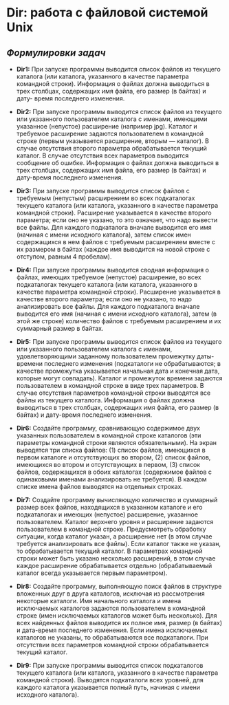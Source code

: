 # Dir: работа с файловой системой Unix

## ***Формулировки задач***
* **Dir1:** При запуске программы выводится список файлов из текущего каталога (или каталога, указанного в качестве параметра командной строки). Информация о файлах должна выводиться в трех столбцах, содержащих имя файла, его размер (в байтах) и дату- время последнего изменения.

* **Dir2:** При запуске программы выводится список файлов из текущего или указанного пользователем каталога с именами, имеющими указанное (непустое) расширение (например jpg). Каталог и требуемое расширение задаются пользователем в командной строке (первым указывается расширение, вторым — каталог). В случае отсутствия второго параметра обрабатывается текущий каталог. В случае отсутствия всех параметров выводится сообщение об ошибке. Информация о файлах должна выводиться в трех столбцах, содержащих имя файла, его размер (в байтах) и дату-время последнего изменения.

* **Dir3:** При запуске программы выводится список файлов с требуемым (непустым) расширением во всех подкаталогах текущего каталога (или каталога, указанного в качестве параметра командной строки). Расширение указывается в качестве второго параметра; если оно не указано, то это означает, что надо вывести все файлы. Для каждого подкаталога вначале выводится его имя (начиная с имени исходного каталога), затем список имен содержащихся в нем файлов с требуемым расширением вместе с их размером в байтах (каждое имя выводится на новой строке с отступом, равным 4 пробелам).

* **Dir4:** При запуске программы выводится сводная информация о файлах, имеющих требуемое (непустое) расширение, во всех подкаталогах текущего каталога (или каталога, указанного в качестве параметра командной строки). Расширение указывается в качестве второго параметра; если оно не указано, то надо анализировать все файлы. Для каждого подкаталога вначале выводится его имя (начиная с имени исходного каталога), затем (в этой же строке) количество файлов с требуемым расширением и их суммарный размер в байтах.

* **Dir5:** При запуске программы выводится список файлов из текущего или указанного пользователем каталога с именами, удовлетворяющими заданному пользователем промежутку даты-времени последнего изменения (подкаталоги не обрабатываются; в качестве промежутка указывается начальная дата и конечная дата, которые могут совпадать). Каталог и промежуток времени задаются пользователем в командной строке в виде трех параметров. В случае отсутствия параметров командной строки выводятся все файлы из текущего каталога. Информация о файлах должна выводиться в трех столбцах, содержащих имя файла, его размер (в байтах) и дату-время последнего изменения.

* **Dir6:** Создайте программу, сравнивающую содержимое двух указанных пользователем в командной строке каталогов (эти параметры командной строки являются обязательными). На экран выводятся три списка файлов: (1) список файлов, имеющихся в первом каталоге и отсутствующих во втором, (2) список файлов, имеющихся во втором и отсутствующих в первом, (3) список файлов, содержащихся в обоих каталогах (содержимое файлов с одинаковыми именами анализировать не требуется). В каждом списке имена файлов выводятся на отдельных строках.

* **Dir7:** Создайте программу вычисляющую количество и суммарный размер всех файлов, находящихся в указанном каталоге и его подкаталогах и имеющих (непустое) расширение, указанное пользователем. Каталог верхнего уровня и расширение задаются пользователем в командной строке. Предусмотреть обработку ситуации, когда каталог указан, а расширение нет (в этом случае требуется анализировать все файлы). Если каталог также не указан, то обрабатывается текущий каталог. В параметрах командной строки может быть указано несколько расширений, в этом случае каждое расширение обрабатывается отдельно (обрабатываемый каталог всегда указывается первым параметром).
* **Dir8:** Создайте программу, выполняющую поиск файлов в структуре вложенных друг в друга каталогов, исключая из рассмотрения некоторые каталоги. Имя начального каталога и имена исключаемых каталогов задаются пользователем в командной строке (имен исключаемых каталогов может быть несколько). Для всех найденных файлов выводится их полное имя, размер (в байтах) и дата-время последнего изменения. Если имена исключаемых каталогов не указаны, то обрабатываются все подкаталоги. При отсутствии всех параметров командной строки обрабатывается текущий каталог.

* **Dir9:** При запуске программы выводится список подкаталогов текущего каталога (или каталога, указанного в качестве параметра командной строки). Выводятся подкаталоги всех уровней, для каждого каталога указывается полный путь, начиная с имени исходного каталога).